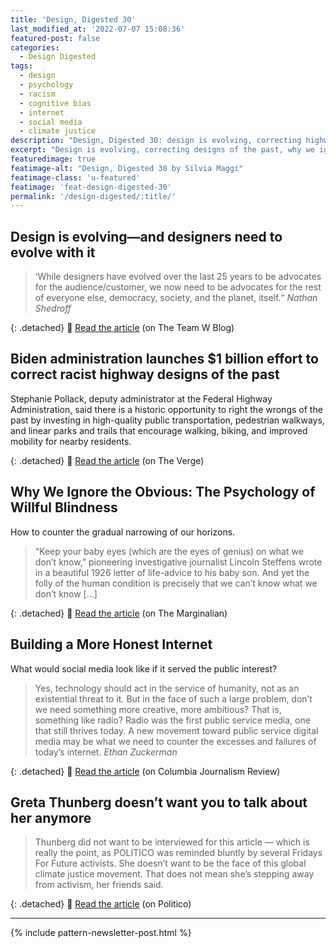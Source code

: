 ```yaml
---
title: 'Design, Digested 30'
last_modified_at: '2022-07-07 15:08:36'
featured-post: false
categories:
  - Design Digested
tags:
  - design
  - psychology
  - racism
  - cognitive bias
  - internet
  - social media
  - climate justice
description: "Design, Digested 30: design is evolving, correcting highway designs of the past, building a more honest internet and more"
excerpt: "Design is evolving, correcting designs of the past, why we ignore the obvious, building a more honest internet and why Greta Thunberg doesn’t want you to talk about her."
featuredimage: true
featimage-alt: "Design, Digested 30 by Silvia Maggi"
featimage-class: 'u-featured'
featimage: 'feat-design-digested-30'
permalink: '/design-digested/:title/'
---
```

## Design is evolving—and designers need to evolve with it

> ‘While designers have evolved over the last 25 years to be advocates for the audience/customer, we now need to be advocates for the rest of everyone else, democracy, society, and the planet, itself.“
> <cite>Nathan Shedroff</cite>

{: .detached}
🔗 [Read the article](https://www.blog.theteamw.com/2021/08/25/design-is-evolving-and-designers-need-to-evolve-with-it/) (on The Team W Blog)

## Biden administration launches $1 billion effort to correct racist highway designs of the past

Stephanie Pollack, deputy administrator at the Federal Highway Administration, said there is a historic opportunity to right the wrongs of the past by investing in high-quality public transportation, pedestrian walkways, and linear parks and trails that encourage walking, biking, and improved mobility for nearby residents.

{: .detached}
🔗 [Read the article](https://www.theverge.com/2022/6/30/23188433/biden-buttigieg-infrastructure-racism-1-billion-dollars) (on The Verge)

## Why We Ignore the Obvious: The Psychology of Willful Blindness

How to counter the gradual narrowing of our horizons. 

> “Keep your baby eyes (which are the eyes of genius) on what we don’t know,” pioneering investigative journalist Lincoln Steffens wrote in a beautiful 1926 letter of life-advice to his baby son. And yet the folly of the human condition is precisely that we can’t know what we don’t know [&hellip;] 

{: .detached}
🔗 [Read the article](https://www.themarginalian.org/2014/08/27/willful-blindness-margaret-heffernan/) (on The Marginalian)

## Building a More Honest Internet

What would social media look like if it served the public interest?

>  Yes, technology should act in the service of humanity, not as an existential threat to it. But in the face of such a large problem, don’t we need something more creative, more ambitious? That is, something like radio? Radio was the first public service media, one that still thrives today. A new movement toward public service digital media may be what we need to counter the excesses and failures of today’s internet.
>  <cite>Ethan Zuckerman</cite>

{: .detached}
🔗 [Read the article](https://www.cjr.org/special_report/building-honest-internet-public-interest.php) (on Columbia Journalism Review)

## Greta Thunberg doesn’t want you to talk about her anymore

> Thunberg did not want to be interviewed for this article — which is really the point, as POLITICO was reminded bluntly by several Fridays For Future activists. She doesn’t want to be the face of this global climate justice movement. That does not mean she’s stepping away from activism, her friends said.

{: .detached}
🔗 [Read the article](https://www.politico.eu/article/greta-thunberg-climate-change-activism-fridays-for-future-profile-doesnt-want-you-to-talk-about-her-anymore-2022/) (on Politico)




---

{% include pattern-newsletter-post.html %}